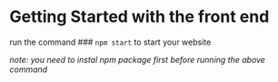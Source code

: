 # Getting Started with the front end

run the command ### `npm start` to start your website

*note: you need to instal npm package first before running the above command*

